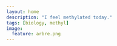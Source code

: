```yaml
---
layout: home
description: "I feel methylated today."
tags: [biology, methyl]
image:
  feature: arbre.png
---
```

